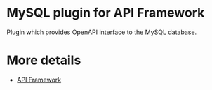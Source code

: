 # MySQL plugin for API Framework

Plugin which provides OpenAPI interface to the MySQL database.

# More details
- [API Framework](https://github.com/weikio/apiframework)